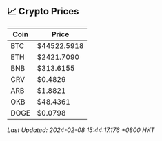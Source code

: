 ## 📈 Crypto Prices

| Coin | Price |
| ---- | ----- |
| BTC | $44522.5918 |
| ETH | $2421.7090 |
| BNB | $313.6155 |
| CRV | $0.4829 |
| ARB | $1.8821 |
| OKB | $48.4361 |
| DOGE | $0.0798 |

_Last Updated: 2024-02-08 15:44:17.176 +0800 HKT_
